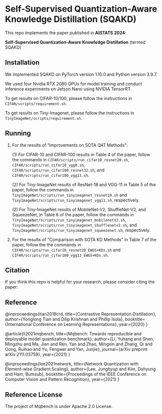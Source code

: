 # Self-Supervised Quantization-Aware Knowledge Distillation (SQAKD)

This repo implements the paper published in **AISTATS 2024**:

**Self-Supervised Quantization-Aware Knowledge Distillation** (termed SQAKD)


## Installation
We implemented SQAKD on PyTorch version 1.10.0 and Python version 3.9.7.

We used four Nvidia RTX 2080 GPUs for model training and conduct inference experiments on Jetson Nano using NVIDIA TensorRT.

To get results on CIFAR-10/100, please follow the instructions in `CIFAR/scripts/requirement.sh`.

To get results on Tiny-Imagenet, please follow the instructions in `TinyImageNet/scripts/requirement.sh`.

## Running

1. For the results of "Improvements on SOTA QAT Methods":

    (1) For CIFAR-10 and CIFAR-100 results in Table 4 of the paper, follow the commands in `CIFAR/scripts/run_cifar10_resnet20.sh`, `CIFAR/scripts/run_cifar10_vgg8.sh`, `CIFAR/scripts/run_cifar100_resnet32.sh`, and `CIFAR/scripts/run_cifar100_vgg13.sh`.

    (2) For Tiny-ImageNet results of ResNet-18 and VGG-11 in Table 5 of the paper, follow the commands in `TinyImageNet/scripts/run_tinyimagenet_resnet18.sh` and `TinyImageNet/scripts/run_tinyimagenet_vgg11.sh`, respectively. 

    (2) For Tiny-ImageNet results of MobileNet-V2, ShuffleNet-V2, and SqueezeNet, in Table 6 of the paper, follow the commands in `TinyImageNet/scripts/run_tinyimagenet_mobilenetV2.sh`, `TinyImageNet/scripts/run_tinyimagenet_shufflenetv2.sh`, and `TinyImageNet/scripts/run_tinyimagenet_squeezenet.sh`, respectively. 

2. For the results of "Comparison with SOTA KD Methods" in Table 7 of the paper, follow the the commands in `CIFAR/scripts/run_cifar10_resnet20_EWGS+KDs.sh` and `CIFAR/scripts/run_cifar100_vgg13_EWGS+KDs.sh`. 


## Citation
If you think this repo is helpful for your research, please consider citing the paper:



## Reference

@inproceedings{tian2019crd,
  title={Contrastive Representation Distillation},
  author={Yonglong Tian and Dilip Krishnan and Phillip Isola},
  booktitle={International Conference on Learning Representations},
  year={2020}
}

@article{li2021mqbench,
  title={Mqbench: Towards reproducible and deployable model quantization benchmark},
  author={Li, Yuhang and Shen, Mingzhu and Ma, Jian and Ren, Yan and Zhao, Mingxin and Zhang, Qi and Gong, Ruihao and Yu, Fengwei and Yan, Junjie},
  journal={arXiv preprint arXiv:2111.03759},
  year={2021}
}

@inproceedings{lee2021network,
  title={Network Quantization with Element-wise Gradient Scaling},
  author={Lee, Junghyup and Kim, Dohyung and Ham, Bumsub},
  booktitle={Proceedings of the IEEE Conference on Computer Vision and Pattern Recognition},
  year={2021}
}

## Reference License

The project of Mqbench is under Apache 2.0 License.

